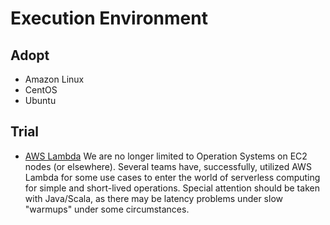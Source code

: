 # Execution Environment

## Adopt

  - Amazon Linux
  - CentOS
  - Ubuntu

## Trial

  - [AWS Lambda](http://aws.amazon.com/lambda/)
  We are no longer limited to Operation Systems on EC2 nodes (or elsewhere). Several teams have, successfully, utilized AWS Lambda for some use cases to enter the world of serverless computing for simple and short-lived operations. Special attention should be taken with Java/Scala, as there may be latency problems under slow "warmups" under some circumstances.
